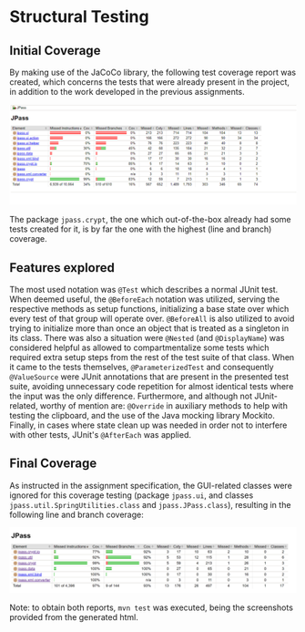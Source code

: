 # Structural Testing
 
## Initial Coverage

By making use of the JaCoCo library, the following test coverage report was created, which concerns the tests that were already present in the project, in addition to the work developed in the previous assignments.

![beforeCoverage](./assets/beforeCoverage.png)

The package `jpass.crypt`, the one which out-of-the-box already had some tests created for it, is by far the one with the highest (line and branch) coverage.

## Features explored

The most used notation was `@Test` which describes a normal JUnit test.
When deemed useful, the `@BeforeEach` notation was utilized, serving the respective methods as setup functions, initializing a base state over which every test of that group will operate over. `@BeforeAll` is also utilized to avoid trying to initialize more than once an object that is treated as a singleton in its class. There was also a situation were `@Nested` (and `@DisplayName`) was considered helpful as allowed to compartmentalize some tests which required extra setup steps  from the rest of the test suite of that class.
When it came to the tests themselves, `@ParameterizedTest` and consequently `@ValueSource` were JUnit annotations that are present in the presented test suite, avoiding unnecessary code repetition for almost identical tests where the input was the only difference.
Furthermore, and although not JUnit-related, worthy of mention are: `@Override` in auxiliary methods to help with testing the clipboard, and the use of the Java mocking library Mockito.
Finally, in cases where state clean up was needed in order not to interfere with other tests, JUnit's `@AfterEach` was applied.


## Final Coverage

As instructed in the assignment specification, the GUI-related classes were ignored for this coverage testing (package `jpass.ui`, and classes `jpass.util.SpringUtilities.class` and `jpass.JPass.class`), resulting in the following line and branch coverage:

![afterCoverage](./assets/afterCoverage.png)

Note: to obtain both reports, `mvn test` was executed, being the screenshots provided from the generated html.